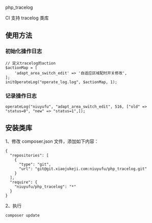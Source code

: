 php_tracelog

CI 支持 tracelog 类库

## 使用方法
### 初始化操作日志

```
// 定义tracelog的action
$actionMap = [
    'adapt_area_switch_edit' => '自适应区域配时开关修改',
];
initOperateLog("operate_log.log", $actionMap, 1);
```

### 记录操作日志
```
operateLog("niuyufu", "adapt_area_switch_edit", 516, ["old" => "status=0", "new" => "status=1",]);
```
## 安装类库

1、修改 composer.json 文件，添加如下内容：
```
{
  "repositories": [
    {
      "type": "git",
      "url": "git@git.xiaojukeji.com:niuyufu/php_tracelog.git"
    }
  ],
  "require": {
    "niuyufu/php_tracelog": "*"
  }
}
```
2、执行

```
composer update
```


